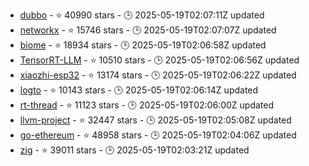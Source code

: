 - [dubbo](https://github.com/apache/dubbo) - ⭐ 40990 stars - 🕒 2025-05-19T02:07:11Z updated
- [networkx](https://github.com/networkx/networkx) - ⭐ 15746 stars - 🕒 2025-05-19T02:07:07Z updated
- [biome](https://github.com/biomejs/biome) - ⭐ 18934 stars - 🕒 2025-05-19T02:06:58Z updated
- [TensorRT-LLM](https://github.com/NVIDIA/TensorRT-LLM) - ⭐ 10510 stars - 🕒 2025-05-19T02:06:56Z updated
- [xiaozhi-esp32](https://github.com/78/xiaozhi-esp32) - ⭐ 13174 stars - 🕒 2025-05-19T02:06:22Z updated
- [logto](https://github.com/logto-io/logto) - ⭐ 10143 stars - 🕒 2025-05-19T02:06:14Z updated
- [rt-thread](https://github.com/RT-Thread/rt-thread) - ⭐ 11123 stars - 🕒 2025-05-19T02:06:00Z updated
- [llvm-project](https://github.com/llvm/llvm-project) - ⭐ 32447 stars - 🕒 2025-05-19T02:05:08Z updated
- [go-ethereum](https://github.com/ethereum/go-ethereum) - ⭐ 48958 stars - 🕒 2025-05-19T02:04:06Z updated
- [zig](https://github.com/ziglang/zig) - ⭐ 39011 stars - 🕒 2025-05-19T02:03:21Z updated
